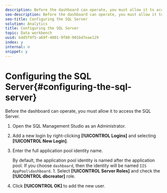 ```yaml
---
description: Before the dashboard can operate, you must allow it to access the SQL Server.
seo-description: Before the dashboard can operate, you must allow it to access the SQL Server.
seo-title: Configuring the SQL Server
solution: Analytics
title: Configuring the SQL Server
topic: Data workbench
uuid: bdd5f9f5-a69f-4001-9f80-901bd7eae129
index: y
internal: n
snippet: y
---
```


# Configuring the SQL Server{#configuring-the-sql-server}

Before the dashboard can operate, you must allow it to access the SQL Server.

1. Open the SQL Management Studio as an Administrator.
1. Add a new login by right-clicking **[!UICONTROL Logins]** and selecting **[!UICONTROL New Login]**.
1. Enter the full application pool identity name.

   By default, the application pool identity is named after the application pool. If you choose `dashboard`, then the identity will be named `IIS AppPool\dashboard`. 1. Select **[!UICONTROL Server Roles]** and check the **[!UICONTROL dbcreator]** role.
1. Click **[!UICONTROL OK]** to add the new user.
